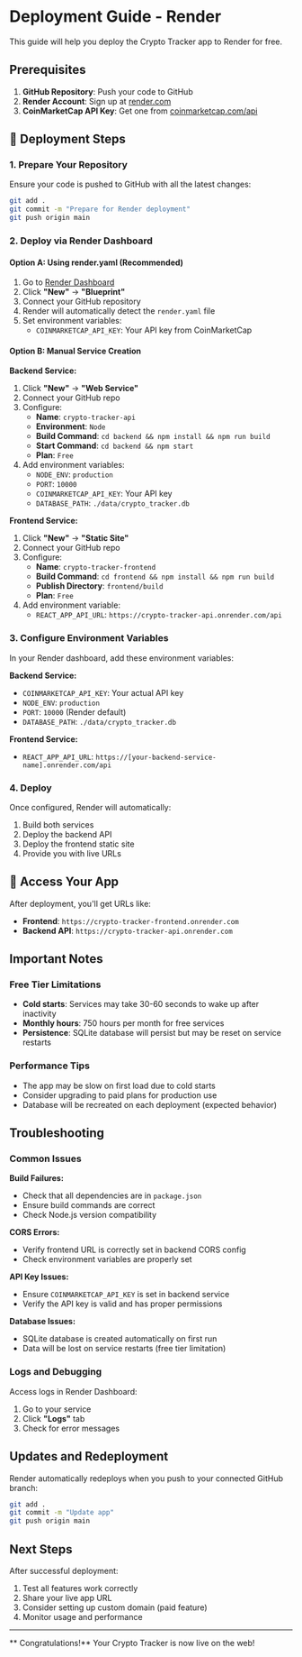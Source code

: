#  Deployment Guide - Render

This guide will help you deploy the Crypto Tracker app to Render for free.

## Prerequisites

1. **GitHub Repository**: Push your code to GitHub
2. **Render Account**: Sign up at [render.com](https://render.com)
3. **CoinMarketCap API Key**: Get one from [coinmarketcap.com/api](https://coinmarketcap.com/api/)

## 🔧 Deployment Steps

### 1. Prepare Your Repository

Ensure your code is pushed to GitHub with all the latest changes:

```bash
git add .
git commit -m "Prepare for Render deployment"
git push origin main
```

### 2. Deploy via Render Dashboard

#### Option A: Using render.yaml (Recommended)

1. Go to [Render Dashboard](https://dashboard.render.com)
2. Click **"New"** → **"Blueprint"**
3. Connect your GitHub repository
4. Render will automatically detect the `render.yaml` file
5. Set environment variables:
   - `COINMARKETCAP_API_KEY`: Your API key from CoinMarketCap

#### Option B: Manual Service Creation

**Backend Service:**
1. Click **"New"** → **"Web Service"**
2. Connect your GitHub repo
3. Configure:
   - **Name**: `crypto-tracker-api`
   - **Environment**: `Node`
   - **Build Command**: `cd backend && npm install && npm run build`
   - **Start Command**: `cd backend && npm start`
   - **Plan**: `Free`
4. Add environment variables:
   - `NODE_ENV`: `production`
   - `PORT`: `10000`
   - `COINMARKETCAP_API_KEY`: Your API key
   - `DATABASE_PATH`: `./data/crypto_tracker.db`

**Frontend Service:**
1. Click **"New"** → **"Static Site"**
2. Connect your GitHub repo
3. Configure:
   - **Name**: `crypto-tracker-frontend`
   - **Build Command**: `cd frontend && npm install && npm run build`
   - **Publish Directory**: `frontend/build`
   - **Plan**: `Free`
4. Add environment variable:
   - `REACT_APP_API_URL`: `https://crypto-tracker-api.onrender.com/api`

### 3. Configure Environment Variables

In your Render dashboard, add these environment variables:

**Backend Service:**
- `COINMARKETCAP_API_KEY`: Your actual API key
- `NODE_ENV`: `production`
- `PORT`: `10000` (Render default)
- `DATABASE_PATH`: `./data/crypto_tracker.db`

**Frontend Service:**
- `REACT_APP_API_URL`: `https://[your-backend-service-name].onrender.com/api`

### 4. Deploy

Once configured, Render will automatically:
1. Build both services
2. Deploy the backend API
3. Deploy the frontend static site
4. Provide you with live URLs

## 🔗 Access Your App

After deployment, you'll get URLs like:
- **Frontend**: `https://crypto-tracker-frontend.onrender.com`
- **Backend API**: `https://crypto-tracker-api.onrender.com`

##  Important Notes

### Free Tier Limitations
- **Cold starts**: Services may take 30-60 seconds to wake up after inactivity
- **Monthly hours**: 750 hours per month for free services
- **Persistence**: SQLite database will persist but may be reset on service restarts

### Performance Tips
- The app may be slow on first load due to cold starts
- Consider upgrading to paid plans for production use
- Database will be recreated on each deployment (expected behavior)

##  Troubleshooting

### Common Issues

**Build Failures:**
- Check that all dependencies are in `package.json`
- Ensure build commands are correct
- Check Node.js version compatibility

**CORS Errors:**
- Verify frontend URL is correctly set in backend CORS config
- Check environment variables are properly set

**API Key Issues:**
- Ensure `COINMARKETCAP_API_KEY` is set in backend service
- Verify the API key is valid and has proper permissions

**Database Issues:**
- SQLite database is created automatically on first run
- Data will be lost on service restarts (free tier limitation)

### Logs and Debugging

Access logs in Render Dashboard:
1. Go to your service
2. Click **"Logs"** tab
3. Check for error messages

##  Updates and Redeployment

Render automatically redeploys when you push to your connected GitHub branch:

```bash
git add .
git commit -m "Update app"
git push origin main
```

##  Next Steps

After successful deployment:
1. Test all features work correctly
2. Share your live app URL
3. Consider setting up custom domain (paid feature)
4. Monitor usage and performance

---

** Congratulations!** Your Crypto Tracker is now live on the web! 